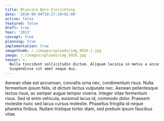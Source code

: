 ```yaml
---
title: Bluecare Büro Einrichtung
date: '2018-09-04T10:27:16+02:00'
active: false
featured: false
draft: true
Year: '2013'
concept: true
planning: true
implementation: true
imagethumb: /./images/uploads/img_9926-1.jpg
image: /./images/uploads/img_9926.jpg
teaser: >-
  Nulla tincidunt sollicitudin dictum. Aliquam lacinia in metus a accumsan.
  Suspendisse sit amet neque dui.
---
```

Aenean vitae est accumsan, convallis urna nec, condimentum risus. Nulla fermentum ipsum felis, id dictum lectus vulputate nec. Aenean pellentesque lectus risus, ac semper augue tempor viverra. Integer vitae fermentum risus. Sed id enim vehicula, euismod lacus id, commodo dolor. Praesent molestie nunc sed lacus cursus molestie. Phasellus fringilla id neque pharetra finibus. Nullam tristique tortor diam, sed pretium ipsum faucibus vitae.
